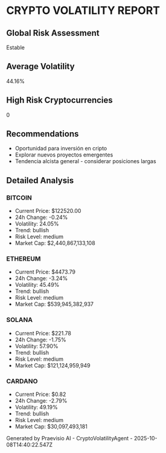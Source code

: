 # CRYPTO VOLATILITY REPORT

## Global Risk Assessment
Estable

## Average Volatility
44.16%

## High Risk Cryptocurrencies
0

## Recommendations
- Oportunidad para inversión en cripto
- Explorar nuevos proyectos emergentes
- Tendencia alcista general - considerar posiciones largas

## Detailed Analysis

### BITCOIN
- Current Price: $122520.00
- 24h Change: -0.24%
- Volatility: 24.05%
- Trend: bullish
- Risk Level: medium
- Market Cap: $2,440,867,133,108


### ETHEREUM
- Current Price: $4473.79
- 24h Change: -3.24%
- Volatility: 45.49%
- Trend: bullish
- Risk Level: medium
- Market Cap: $539,945,382,937


### SOLANA
- Current Price: $221.78
- 24h Change: -1.75%
- Volatility: 57.90%
- Trend: bullish
- Risk Level: medium
- Market Cap: $121,124,959,949


### CARDANO
- Current Price: $0.82
- 24h Change: -2.79%
- Volatility: 49.19%
- Trend: bullish
- Risk Level: medium
- Market Cap: $30,097,493,181


Generated by Praevisio AI - CryptoVolatilityAgent - 2025-10-08T14:40:22.547Z
